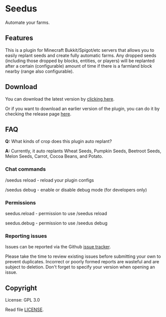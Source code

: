 # Seedus

Automate your farms.

## Features

This is a plugin for Minecraft Bukkit/Spigot/etc servers that allows you to easily replant seeds and create fully automatic farms. Any dropped seeds (including those dropped by blocks, entities, or players) will be replanted after a certain (configurable) amount of time if there is a farmland block nearby (range also configurable).

## Download

You can download the latest version by [clicking here](https://github.com/SecretX33/Seedus/releases/latest/download/Seedus.jar).

Or if you want to download an earlier version of the plugin, you can do it by checking the release page [here](https://github.com/SecretX33/Seedus/releases).

## FAQ

**Q:** What kinds of crop does this plugin auto replant?

**A:** Currently, it auto replants Wheat Seeds, Pumpkin Seeds, Beetroot Seeds, Melon Seeds, Carrot, Cocoa Beans, and Potato.

### Chat commands

/seedus reload - reload your plugin configs

/seedus debug - enable or disable debug mode (for developers only)

### Permissions

seedus.reload - permission to use /seedus reload

seedus.debug - permission to use /seedus debug

### Reporting issues

Issues can be reported via the Github [issue tracker](https://github.com/SecretX33/Seedus/issues).

Please take the time to review existing issues before submitting your own to prevent duplicates. Incorrect or poorly formed reports are wasteful and are subject to deletion. Don't forget to specify your version when opening an issue.

## Copyright

License: GPL 3.0

Read file [LICENSE](LICENSE).
